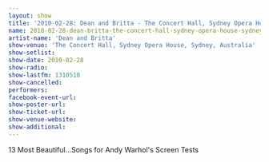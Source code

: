 ```yaml
---
layout: show
title: '2010-02-28: Dean and Britta - The Concert Hall, Sydney Opera House, Sydney, Australia'
name: 2010-02-28-dean-britta-the-concert-hall-sydney-opera-house-sydney-australia
artist-name: 'Dean and Britta'
show-venue: 'The Concert Hall, Sydney Opera House, Sydney, Australia'
show-setlist: 
show-date: 2010-02-28
show-radio: 
show-lastfm: 1310518
show-cancelled: 
performers: 
facebook-event-url: 
show-poster-url: 
show-ticket-url: 
show-venue-website: 
show-additional: 
---
```


13 Most Beautiful...Songs for Andy Warhol\'s Screen Tests
